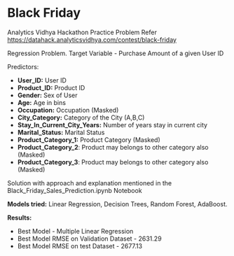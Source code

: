 # Black Friday
 Analytics Vidhya Hackathon Practice Problem
 Refer https://datahack.analyticsvidhya.com/contest/black-friday
 
 Regression Problem.
 Target Variable - Purchase Amount of a given User ID
 
 Predictors:

- **User_ID:**	 User ID
- **Product_ID:**	Product ID
- **Gender:**	Sex of User
- **Age:**	Age in bins
- **Occupation:**	Occupation (Masked)
- **City_Category:**	Category of the City (A,B,C)
- **Stay_In_Current_City_Years:**	Number of years stay in current city
- **Marital_Status:**	Marital Status
- **Product_Category_1:**	Product Category (Masked)
- **Product_Category_2**:	Product may belongs to other category also (Masked)
- **Product_Category_3**:	Product may belongs to other category also (Masked)
 
 Solution with approach and explanation mentioned in the Black_Friday_Sales_Prediction.ipynb Notebook
 
 **Models tried:** Linear Regression, Decision Trees, Random Forest, AdaBoost.
 
 **Results:**
 - Best Model - Multiple Linear Regression
 - Best Model RMSE on Validation Dataset - 2631.29
 - Best Model RMSE on test Dataset - 2677.13 
